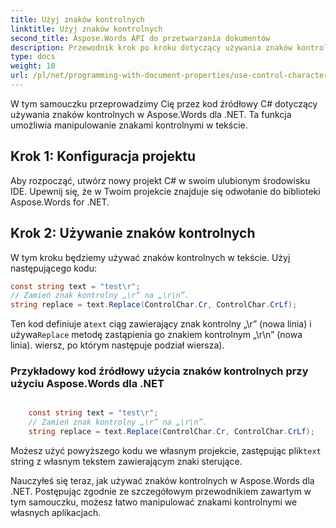 ```yaml
---
title: Użyj znaków kontrolnych
linktitle: Użyj znaków kontrolnych
second_title: Aspose.Words API do przetwarzania dokumentów
description: Przewodnik krok po kroku dotyczący używania znaków kontrolnych w Aspose.Words dla .NET.
type: docs
weight: 10
url: /pl/net/programming-with-document-properties/use-control-characters/
---
```


W tym samouczku przeprowadzimy Cię przez kod źródłowy C# dotyczący używania znaków kontrolnych w Aspose.Words dla .NET. Ta funkcja umożliwia manipulowanie znakami kontrolnymi w tekście.

## Krok 1: Konfiguracja projektu

Aby rozpocząć, utwórz nowy projekt C# w swoim ulubionym środowisku IDE. Upewnij się, że w Twoim projekcie znajduje się odwołanie do biblioteki Aspose.Words for .NET.

## Krok 2: Używanie znaków kontrolnych

W tym kroku będziemy używać znaków kontrolnych w tekście. Użyj następującego kodu:

```csharp
const string text = "test\r";
// Zamień znak kontrolny „\r” na „\r\n”.
string replace = text.Replace(ControlChar.Cr, ControlChar.CrLf);
```

 Ten kod definiuje a`text` ciąg zawierający znak kontrolny „\r” (nowa linia) i używa`Replace` metodę zastąpienia go znakiem kontrolnym „\r\n” (nowa linia). wiersz, po którym następuje podział wiersza).

### Przykładowy kod źródłowy użycia znaków kontrolnych przy użyciu Aspose.Words dla .NET

```csharp

	const string text = "test\r";
	// Zamień znak kontrolny „\r” na „\r\n”.
	string replace = text.Replace(ControlChar.Cr, ControlChar.CrLf);

```
 Możesz użyć powyższego kodu we własnym projekcie, zastępując plik`text` string z własnym tekstem zawierającym znaki sterujące.

Nauczyłeś się teraz, jak używać znaków kontrolnych w Aspose.Words dla .NET. Postępując zgodnie ze szczegółowym przewodnikiem zawartym w tym samouczku, możesz łatwo manipulować znakami kontrolnymi we własnych aplikacjach.
